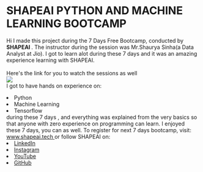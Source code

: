 # SHAPEAI PYTHON AND MACHINE LEARNING BOOTCAMP
Hi I made this project during the 7 Days Free Bootcamp, conducted by <b> SHAPEAI </b>.
The instructor during the session was Mr.Shaurya Sinha(a Data Analyst at Jio). I got to learn alot during these 7 days and it was an amazing experience learning with SHAPEAI.
<br><br>Here's the link for you to watch the sessions as well<br>
<a href="https://www.youtube.com/palylist?list=PL7zl8TDRnbulNEA-59W7wWgCWE8LE0D6H"> <img src="https://github.com/ShapeAI/PYTHON-AND-DATA-ANALYTICS/blob/main/YOUTUBE%20THUMBNAIL-5.png"> </a>
<br> I  got to have hands on experience on:
<li>Python
<li>Machine Learning
<li>Tensorflow
<br>during these 7 days , and everything was explained from the very basics so that  anyone  with zero experience on programming can learn.
I enjoyed these 7 days, you can as well. To register for next 7 days bootcamp, visit: <a href="https://www.shapeai.tech">www.shapeai.tech
  </a>
or follow SHAPEAI on:
<li><a href="https://in.linkedin.com/company/shapeai">LinkedIn</a> <li><a href="https://www.instagram.com/shape.ai/7hl=en">Instagram</a> <li><a href="https://www.youtube.com/channel/UCTUvDLTW9meuDXWcbmISPdA">YouTube</a>
<li><a href="https://github.com/shapeai">GitHub</a>
